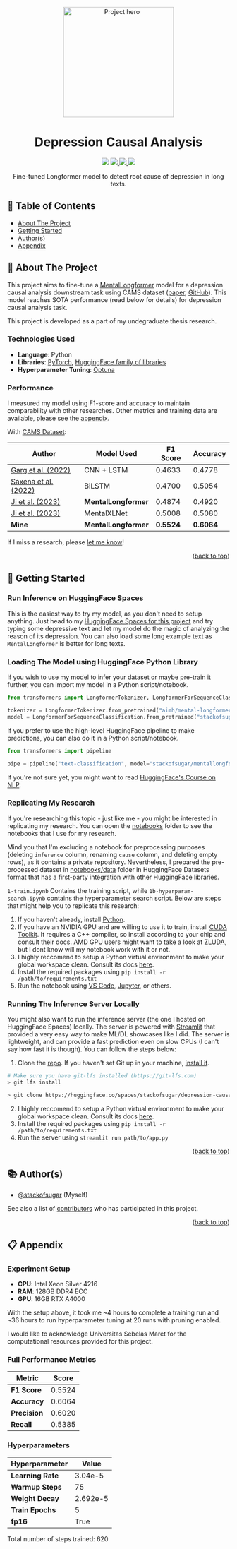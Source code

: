 <a name="readme-top"></a>

<div align="center">
    <img src="https://github.com/user-attachments/assets/cd947efc-b1b7-4372-a98c-75729280dfa1" alt="Project hero" height="250"  />
    <h1>Depression Causal Analysis</h1>
</div>

<!-- Badges -->
<p align="center">
    <!-- Project Status: Completed -->
    <img src="https://img.shields.io/badge/status-completed-orange?style=for-the-badge&labelColor=black" />
    <!-- License -->
    <a href="https://github.com/stackofsugar/depression-causal-analysis/blob/main/LICENSE">
        <img src="https://img.shields.io/github/license/stackofsugar/depression-causal-analysis?style=for-the-badge&labelColor=black&color=green" />
    </a>
    <!-- View Model Card -->
    <a href="https://huggingface.co/stackofsugar/mentallongformer-cams-finetuned">
        <img src="https://img.shields.io/badge/Model_Card-%F0%9F%A4%97%20Huggingface-yellow?style=for-the-badge&labelColor=black" />
    </a>
    <!-- Try at Huggingface Spaces -->
    <a href="https://huggingface.co/spaces/stackofsugar/depression-causal-analysis">
        <img src="https://img.shields.io/badge/Try_at-%F0%9F%A4%97%20Huggingface_Spaces-yellow?style=for-the-badge&labelColor=black" />
    </a>
</p>

<p align="center">
    Fine-tuned Longformer model to detect root cause of depression in long texts.
</p>

## 📝 Table of Contents

-   [About The Project](#about)
-   [Getting Started](#getting-started)
-   [Author(s)](#authors)
-   [Appendix](#appendix)

## 💭 About The Project <a name="about"></a>

This project aims to fine-tune a [MentalLongformer](https://arxiv.org/abs/2304.10447) model for a depression causal analysis downstream task using CAMS dataset ([paper](http://www.lrec-conf.org/proceedings/lrec2022/pdf/2022.lrec-1.686.pdf), [GitHub](https://github.com/drmuskangarg/CAMS/)). This model reaches SOTA performance (read below for details) for depression causal analysis task.

This project is developed as a part of my undegraduate thesis research.

### Technologies Used

-   **Language**: Python
-   **Libraries**: [PyTorch](https://pytorch.org/), [HuggingFace family of libraries](https://huggingface.co/)
-   **Hyperparameter Tuning**: [Optuna](https://optuna.org/)

### Performance

I measured my model using F1-score and accuracy to maintain comparability with other researches. Other metrics and training data are available, please see the [appendix](#appendix).

With [CAMS Dataset](https://github.com/drmuskangarg/CAMS/):

| **Author**                                               | **Model Used**       | **F1 Score** | **Accuracy** |
|----------------------------------------------------------|----------------------|--------------|--------------|
| [Garg et al. (2022)](https://arxiv.org/abs/2207.04674v1) | CNN + LSTM           | 0.4633       | 0.4778       |
| [Saxena et al. (2022)](http://arxiv.org/abs/2210.08430)  | BiLSTM               | 0.4700       | 0.5054       |
| [Ji et al. (2023)](https://arxiv.org/abs/2304.10447v1)   | **MentalLongformer** | 0.4874       | 0.4920       |
| [Ji et al. (2023)](https://arxiv.org/abs/2304.10447v1)   | MentalXLNet          | 0.5008       | 0.5080       |
| **Mine**                                                 | **MentalLongformer** | **0.5524**   | **0.6064**   |

If I miss a research, please [let me know](https://github.com/stackofsugar/depression-causal-analysis/issues/new)!

<p align="right">(<a href="#readme-top">back to top</a>)</p>

## 🛫 Getting Started <a name="getting-started"></a>

### Run Inference on HuggingFace Spaces

This is the easiest way to try my model, as you don't need to setup anything. Just head to my [HuggingFace Spaces for this project](https://huggingface.co/spaces/stackofsugar/depression-causal-analysis) and try typing some depressive text and let my model do the magic of analyzing the reason of its depression. You can also load some long example text as `MentalLongformer` is better for long texts.

### Loading The Model using HuggingFace Python Library

If you wish to use my model to infer your dataset or maybe pre-train it further, you can import my model in a Python script/notebook.

```py
from transformers import LongformerTokenizer, LongformerForSequenceClassification

tokenizer = LongformerTokenizer.from_pretrained("aimh/mental-longformer-base-4096")
model = LongformerForSequenceClassification.from_pretrained("stackofsugar/mentallongformer-cams-finetuned")  
```

If you prefer to use the high-level HuggingFace pipeline to make predictions, you can also do it in a Python script/notebook.

```py
from transformers import pipeline

pipe = pipeline("text-classification", model="stackofsugar/mentallongformer-cams-finetuned", tokenizer="aimh/mental-longformer-base-4096")     
```

If you're not sure yet, you might want to read [HuggingFace's Course on NLP](https://huggingface.co/learn/nlp-course/chapter1/1).

### Replicating My Research

If you're researching this topic - just like me - you might be interested in replicating my research. You can open the [notebooks](https://github.com/stackofsugar/depression-causal-analysis/tree/main/notebooks) folder to see the notebooks that I use for my research.

Mind you that I'm excluding a notebook for preprocessing purposes (deleting `inference` column, renaming `cause` column, and deleting empty rows), as it contains a private repository. Nevertheless, I prepared the pre-processed dataset in [notebooks/data](https://github.com/stackofsugar/depression-causal-analysis/tree/main/notebooks/data) folder in HuggingFace Datasets format that has a first-party integration with other HuggingFace libraries.

`1-train.ipynb` Contains the training script, while `1b-hyperparam-search.ipynb` contains the hyperparameter search script. Below are steps that might help you to replicate this research:

1. If you haven't already, install [Python](https://www.python.org/downloads/).
2. If you have an NVIDIA GPU and are willing to use it to train, install [CUDA Toolkit](https://developer.nvidia.com/cuda-toolkit). It requires a C++ compiler, so install according to your chip and consult their docs. AMD GPU users might want to take a look at [ZLUDA](https://github.com/vosen/ZLUDA), but I dont know will my notebook work with it or not.
3. I highly reccomend to setup a Python virtual environment to make your global workspace clean. Consult its docs [here](https://docs.python.org/3/library/venv.html).
4. Install the required packages using `pip install -r /path/to/requirements.txt`
5. Run the notebook using [VS Code](https://code.visualstudio.com/docs/datascience/jupyter-notebooks), [Jupyter](https://jupyter-notebook.readthedocs.io/en/stable/notebook.html#starting-the-notebook-server), or others.

### Running The Inference Server Locally

You might also want to run the inference server (the one I hosted on HuggingFace Spaces) locally. The server is powered with [Streamlit](https://streamlit.io/) that provided a very easy way to make ML/DL showcases like I did. The server is lightweight, and can provide a fast prediction even on slow CPUs (I can't say how fast it is though). You can follow the steps below:

1. Clone the [repo](https://huggingface.co/spaces/stackofsugar/depression-causal-analysis/tree/main). If you haven't set Git up in your machine, [install it](https://git-scm.com/downloads).

```sh
# Make sure you have git-lfs installed (https://git-lfs.com)
> git lfs install

> git clone https://huggingface.co/spaces/stackofsugar/depression-causal-analysis
```

2. I highly reccomend to setup a Python virtual environment to make your global workspace clean. Consult its docs [here](https://docs.python.org/3/library/venv.html).
3. Install the required packages using `pip install -r /path/to/requirements.txt`
4. Run the server using `streamlit run path/to/app.py`

<p align="right">(<a href="#readme-top">back to top</a>)</p>

## 📚 Author(s) <a name="authors"></a>

-   [@stackofsugar](https://github.com/stackofsugar) (Myself)

See also a list of [contributors](https://github.com/stackofsugar/personal-website/graphs/contributors) who has participated in this project.

<p align="right">(<a href="#readme-top">back to top</a>)</p>

## 📋 Appendix <a name="appendix"></a>

### Experiment Setup

- **CPU**: Intel Xeon Silver 4216
- **RAM**: 128GB DDR4 ECC
- **GPU**: 16GB RTX A4000

With the setup above, it took me ~4 hours to complete a training run and ~36 hours to run hyperparameter tuning at 20 runs with pruning enabled.

I would like to acknowledge Universitas Sebelas Maret for the computational resources provided for this project.

### Full Performance Metrics

| **Metric**    | **Score** |
|---------------|-----------|
| **F1 Score**  | 0.5524    |
| **Accuracy**  | 0.6064    |
| **Precision** | 0.6020    |
| **Recall**    | 0.5385    |

### Hyperparameters

| **Hyperparameter** | **Value** |
|--------------------|-----------|
| **Learning Rate**  | 3.04e-5   |
| **Warmup Steps**   | 75        |
| **Weight Decay**   | 2.692e-5  |
| **Train Epochs**   | 5         |
| **fp16**           | True      |

Total number of steps trained: 620
